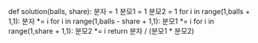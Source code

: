 def solution(balls, share):
    분자 = 1
    분모1 = 1
    분모2 = 1
    for i in range(1,balls + 1,1):
        분자 *= i
    for i in range(1,balls - share + 1,1):
        분모1 *= i 
    for i in range(1,share + 1,1):
        분모2 *= i
    return 분자 / (분모1 * 분모2)